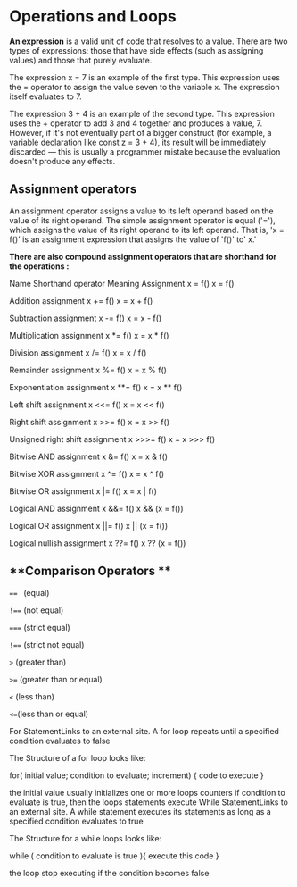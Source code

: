 # Operations and Loops

**An expression** is a valid unit of code that resolves to a value. There are two types of expressions: those that have side effects (such as assigning values) and those that purely evaluate.

The expression x = 7 is an example of the first type. This expression uses the = operator to assign the value seven to the variable x. The expression itself evaluates to 7.

The expression 3 + 4 is an example of the second type. This expression uses the + operator to add 3 and 4 together and produces a value, 7. However, if it's not eventually part of a bigger construct (for example, a variable declaration like const z = 3 + 4), its result will be immediately discarded — this is usually a programmer mistake because the evaluation doesn't produce any effects.

## Assignment operators
An assignment operator assigns a value to its left operand based on the value of its right operand. The simple assignment operator is equal ('='), which assigns the value of its right operand to its left operand. That is, 'x = f()' is an assignment expression that assigns the value of 'f()' to' x.'

**There are also compound assignment operators that are shorthand for the operations :**

Name	Shorthand operator	Meaning
Assignment	x = f()	x = f()

Addition assignment	            x += f()	x = x + f()

Subtraction assignment	         x -= f()	       x = x - f()

Multiplication assignment      	x *= f()	       x = x * f()

Division assignment            	x /= f()	       x = x / f()

Remainder assignment	           x %= f()	       x = x % f()

Exponentiation assignment	      x **= f()      	x = x ** f()

Left shift assignment	          x <<= f()	     x = x << f()

Right shift assignment	        x >>= f()	       x = x >> f()

Unsigned right shift assignment	 x >>>= f()	    x = x >>> f()

Bitwise AND assignment	       x &= f()	         x = x & f()

Bitwise XOR assignment	         x ^= f()          	x = x ^ f()

Bitwise OR assignment	         x |= f()	         x = x | f()

Logical AND assignment	       x &&= f()        	x && (x = f())

Logical OR assignment	         x ||= f()	       x || (x = f())

Logical nullish assignment	     x ??= f()	      x ?? (x = f())



## **Comparison Operators **

`== `  (equal)

`!==` (not equal)

`===` (strict equal)

`!==` (strict not equal)

 ` > ` (greater than)
 
` >= ` (greater than or equal)

` < ` (less than)

` <= `(less than or equal)


For StatementLinks to an external site.
A for loop repeats until a specified condition evaluates to false

The Structure of a for loop looks like:

for( initial value; condition to evaluate; increment) { code to execute }

the initial value usually initializes one or more loops counters
if condition to evaluate is true, then the loops statements execute
While StatementLinks to an external site.
A while statement executes its statements as long as a specified condition evaluates to true

The Structure for a while loops looks like:

while ( condition to evaluate is true ){ execute this code }

the loop stop executing if the condition becomes false



